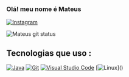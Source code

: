 ### Olá! meu nome é Mateus 
[![Instagram](https://img.shields.io/badge/Instagram-E4405F?style=for-the-badge&logo=instagram&logoColor=white)](www.instagram.com/mateusoliveirag7)

![Mateus git status](https://github-readme-stats.vercel.app/api?username=Mat3usDev231&theme=dracula)

## Tecnologias que uso :

[![Java](https://img.shields.io/badge/Java-ED8B00?style=for-the-badge&logo=openjdk&logoColor=red)]()
[![Git](https://img.shields.io/badge/GIT-E44C30?style=for-the-badge&logo=git&logoColor=white)]()
[![Visual Studio Code](https://img.shields.io/badge/Visual_Studio_Code-0078D4?style=for-the-badge&logo=visual%20studio%20code&logoColor=white)]()
[![Linux]([https://img.shields.io/badge/Visual_Studio_Code-0078D4?style=for-the-badge&logo=visual%20studio%20code&logoColor=white](https://img.shields.io/badge/Linux-FCC624?style=for-the-badge&logo=linux&logoColor=black))]()
